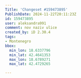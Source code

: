 ```yaml
---
Title: 'Changeset #159473895'
PublishDate: 2024-11-22T20:11:23Z
id: 159473895
user: aleksandra991
comment: nov naziv ulice
created_by: iD 2.30.4
tags:
- Montenegro
bbox:
  min_lon: 18.6337796
  min_lat: 42.4641353
  max_lon: 18.6789271
  max_lat: 42.4729265

---
```

